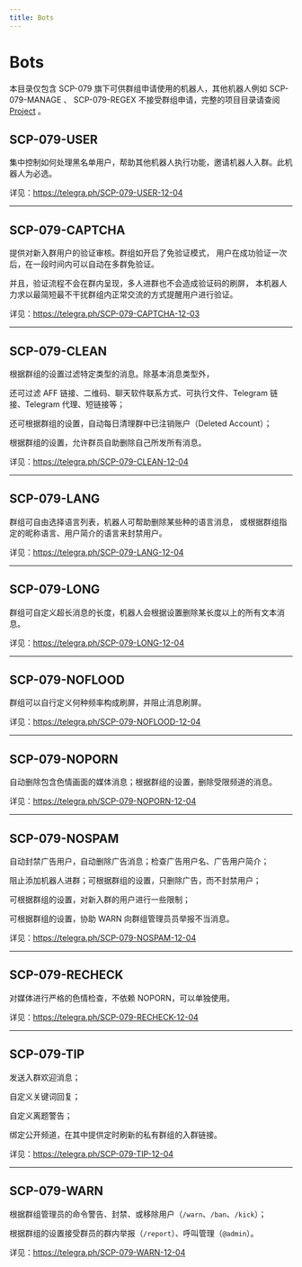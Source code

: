 ```yaml
---
title: Bots
---
```


<link rel="stylesheet" href="/css/chinese.css">

# Bots
本目录仅包含 SCP-079 旗下可供群组申请使用的机器人，其他机器人例如 SCP-079-MANAGE 、 SCP-079-REGEX 不接受群组申请，完整的项目目录请查阅 [Project](/projects-zh) 。

## SCP-079-USER

集中控制如何处理黑名单用户，帮助其他机器人执行功能，邀请机器人入群。此机器人为必选。

详见：<https://telegra.ph/SCP-079-USER-12-04>

---

## SCP-079-CAPTCHA

提供对新入群用户的验证审核。群组如开启了免验证模式，
用户在成功验证一次后，在一段时间内可以自动在多群免验证。

并且，验证流程不会在群内呈现，多人进群也不会造成验证码的刷屏，
本机器人力求以最简短最不干扰群组内正常交流的方式提醒用户进行验证。

详见：<https://telegra.ph/SCP-079-CAPTCHA-12-03>

---

## SCP-079-CLEAN

根据群组的设置过滤特定类型的消息。除基本消息类型外，

还可过滤 AFF 链接、二维码、聊天软件联系方式、可执行文件、Telegram 链接、Telegram 代理、短链接等；

还可根据群组的设置，自动每日清理群中已注销账户（Deleted Account）；

根据群组的设置，允许群员自助删除自己所发所有消息。

详见：<https://telegra.ph/SCP-079-CLEAN-12-04>

---

## SCP-079-LANG

群组可自由选择语言列表，机器人可帮助删除某些种的语言消息，
或根据群组指定的昵称语言、用户简介的语言来封禁用户。

详见：<https://telegra.ph/SCP-079-LANG-12-04>

---

## SCP-079-LONG

群组可自定义超长消息的长度，机器人会根据设置删除某长度以上的所有文本消息。

详见：<https://telegra.ph/SCP-079-LONG-12-04>

---

## SCP-079-NOFLOOD

群组可以自行定义何种频率构成刷屏，并阻止消息刷屏。

详见：<https://telegra.ph/SCP-079-NOFLOOD-12-04>

---

## SCP-079-NOPORN

自动删除包含色情画面的媒体消息；根据群组的设置，删除受限频道的消息。

详见：<https://telegra.ph/SCP-079-NOPORN-12-04>

---

## SCP-079-NOSPAM

自动封禁广告用户，自动删除广告消息；检查广告用户名、广告用户简介；

阻止添加机器人进群；可根据群组的设置，只删除广告，而不封禁用户；

可根据群组的设置，对新入群的用户进行一些限制；

可根据群组的设置，协助 WARN 向群组管理员员举报不当消息。

详见：<https://telegra.ph/SCP-079-NOSPAM-12-04>

---

## SCP-079-RECHECK

对媒体进行严格的色情检查，不依赖 NOPORN，可以单独使用。

详见：<https://telegra.ph/SCP-079-RECHECK-12-04>

---

## SCP-079-TIP

发送入群欢迎消息；

自定义关键词回复；

自定义离题警告；

绑定公开频道，在其中提供定时刷新的私有群组的入群链接。

详见：<https://telegra.ph/SCP-079-TIP-12-04>

---

## SCP-079-WARN

根据群组管理员的命令警告、封禁、或移除用户（`/warn`、`/ban`、`/kick`）；

根据群组的设置接受群员的群内举报（`/report`）、呼叫管理（`@admin`）。

详见：<https://telegra.ph/SCP-079-WARN-12-04>
